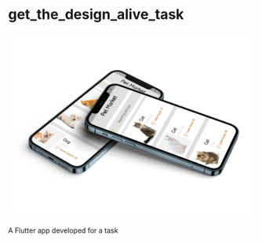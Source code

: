 # get_the_design_alive_task

<img src="https://github.com/AbanoubEzzat1/get_the_design_alive_task/blob/master/get_the_design_alive_task.png">

A Flutter app developed for a task
